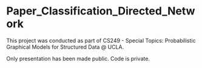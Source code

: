 # Paper_Classification_Directed_Network

This project was conducted as part of CS249 - Special Topics: Probabilistic Graphical Models for Structured Data @ UCLA.

Only presentation has been made public. Code is private.
